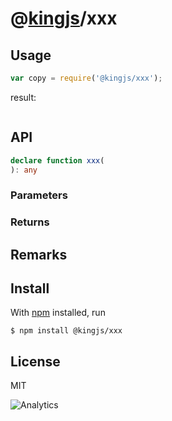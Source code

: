 # @[kingjs](https://www.npmjs.com/package/kingjs)/xxx
## Usage
```js
var copy = require('@kingjs/xxx');
```
result:
```js
```
## API
```ts
declare function xxx(
): any
```
### Parameters
### Returns
## Remarks
## Install
With [npm](https://npmjs.org/) installed, run
```
$ npm install @kingjs/xxx
```
## License
MIT

![Analytics](https://analytics.kingjs.net/xxx)
